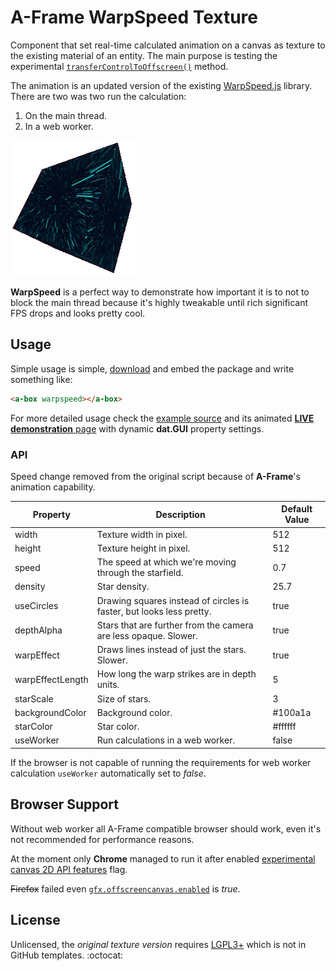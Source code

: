 # A-Frame WarpSpeed Texture

Component that set real-time calculated animation on a canvas as texture to the existing material of an entity. The main purpose is testing the experimental [`transferControlToOffscreen()`](https://developer.mozilla.org/en-US/docs/Web/API/HTMLCanvasElement/transferControlToOffscreen) method.

The animation is an updated version of the existing [WarpSpeed.js](https://github.com/adolfintel/warpspeed) library. There are two was two run the calculation:

1. On the main thread.
2. In a web worker.

![textured cube](cube.gif)

**WarpSpeed** is a perfect way to demonstrate how important it is to not to block the main thread because it's highly tweakable until rich significant FPS drops and looks pretty cool.

## Usage

Simple usage is simple, [download](https://raw.githubusercontent.com/SubZtep/aframe-warpspeed-texture/main/awt.min.js) and embed the package and write something like:

```html
<a-box warpspeed></a-box>
```

For more detailed usage check the [example source](index.html) and its animated [**LIVE demonstration** page](https://subztep.github.io/aframe-warpspeed-texture/) with dynamic **dat.GUI** property settings.

### API

Speed change removed from the original script because of **A-Frame**'s animation capability.

| Property         | Description                                                          | Default Value |
| ---------------- | -------------------------------------------------------------------- | ------------- |
| width            | Texture width in pixel.                                              | 512           |
| height           | Texture height in pixel.                                             | 512           |
| speed            | The speed at which we're moving through the starfield.               | 0.7           |
| density          | Star density.                                                        | 25.7          |
| useCircles       | Drawing squares instead of circles is faster, but looks less pretty. | true          |
| depthAlpha       | Stars that are further from the camera are less opaque. Slower.      | true          |
| warpEffect       | Draws lines instead of just the stars. Slower.                       | true          |
| warpEffectLength | How long the warp strikes are in depth units.                        | 5             |
| starScale        | Size of stars.                                                       | 3             |
| backgroundColor  | Background color.                                                    | #100a1a       |
| starColor        | Star color.                                                          | #ffffff       |
| useWorker        | Run calculations in a web worker.                                    | false         |

If the browser is not capable of running the requirements for web worker calculation `useWorker` automatically set to _false_.

## Browser Support

Without web worker all A-Frame compatible browser should work, even it's not recommended for performance reasons.

At the moment only **Chrome** managed to run it after enabled [experimental canvas 2D API features](chrome://flags/#new-canvas-2d-api) flag.

~~Firefox~~ failed even [`gfx.offscreencanvas.enabled`](about:config) is _true_.

## License

Unlicensed, the _original texture version_ requires [LGPL3+](https://github.com/adolfintel/warpspeed#license) which is not in GitHub templates. :octocat:

